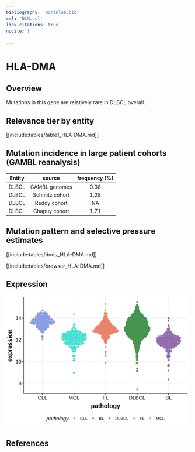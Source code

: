 ```yaml
---
bibliography: 'morinlab.bib'
csl: 'NLM.csl'
link-citations: true
nocite: |
  
---
```

# HLA-DMA

## Overview
Mutations in this gene are relatively rare in DLBCL overall. 

## Relevance tier by entity

[[include:tables/table1_HLA-DMA.md]]

## Mutation incidence in large patient cohorts (GAMBL reanalysis)

|Entity|source        |frequency (%)|
|:------:|:--------------:|:-------------:|
|DLBCL |GAMBL genomes |0.38         |
|DLBCL |Schmitz cohort|1.28         |
|DLBCL |Reddy cohort  |  NA         |
|DLBCL |Chapuy cohort |1.71         |

## Mutation pattern and selective pressure estimates

[[include:tables/dnds_HLA-DMA.md]]



[[include:tables/browser_HLA-DMA.md]]

## Expression
![](images/gene_expression/HLA-DMA_by_pathology.svg)

<!-- FLAGGED FOR TIER 2 -->

<!-- ORIGIN: Unknown -->

## References
